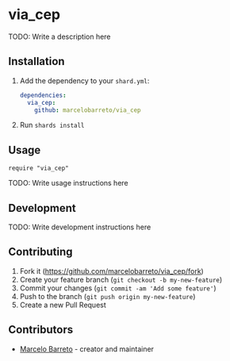 # via_cep

TODO: Write a description here

## Installation

1. Add the dependency to your `shard.yml`:

   ```yaml
   dependencies:
     via_cep:
       github: marcelobarreto/via_cep
   ```

2. Run `shards install`

## Usage

```crystal
require "via_cep"
```

TODO: Write usage instructions here

## Development

TODO: Write development instructions here

## Contributing

1. Fork it (<https://github.com/marcelobarreto/via_cep/fork>)
2. Create your feature branch (`git checkout -b my-new-feature`)
3. Commit your changes (`git commit -am 'Add some feature'`)
4. Push to the branch (`git push origin my-new-feature`)
5. Create a new Pull Request

## Contributors

- [Marcelo Barreto](https://github.com/marcelobarreto) - creator and maintainer
